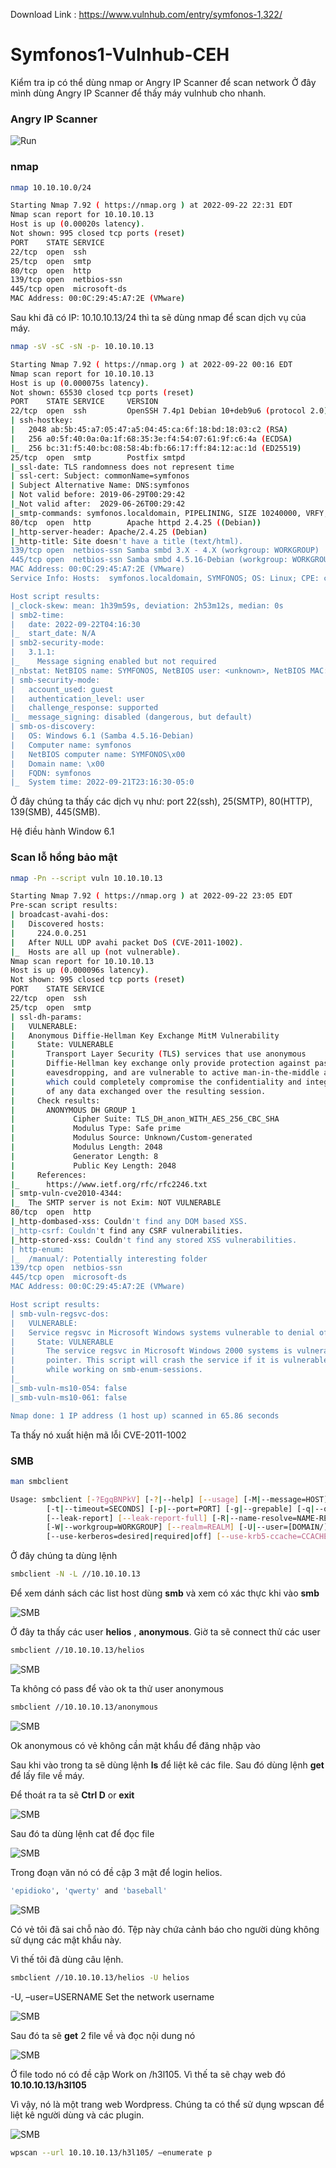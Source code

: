 <p>Download Link : <a href="https://www.vulnhub.com/entry/symfonos-1,322/">https://www.vulnhub.com/entry/symfonos-1,322/</a></p>

# Symfonos1-Vulnhub-CEH
 
Kiểm tra ip có thể dùng nmap or Angry IP Scanner để scan network
Ở đây mình dùng Angry IP Scanner để thấy máy vulnhub cho nhanh. 

### Angry IP Scanner 
<p align="left"><img src="/img/1.png" alt="Run"></p>

### nmap
```bash
nmap 10.10.10.0/24
```

```bash
Starting Nmap 7.92 ( https://nmap.org ) at 2022-09-22 22:31 EDT
Nmap scan report for 10.10.10.13
Host is up (0.00020s latency).
Not shown: 995 closed tcp ports (reset)
PORT    STATE SERVICE
22/tcp  open  ssh
25/tcp  open  smtp
80/tcp  open  http
139/tcp open  netbios-ssn
445/tcp open  microsoft-ds
MAC Address: 00:0C:29:45:A7:2E (VMware)
```

Sau khi đã có IP: 10.10.10.13/24 thì ta sẽ dùng nmap để scan dịch vụ của máy.

```bash
nmap -sV -sC -sN -p- 10.10.10.13
```

```bash
Starting Nmap 7.92 ( https://nmap.org ) at 2022-09-22 00:16 EDT
Nmap scan report for 10.10.10.13
Host is up (0.000075s latency).
Not shown: 65530 closed tcp ports (reset)
PORT    STATE SERVICE     VERSION
22/tcp  open  ssh         OpenSSH 7.4p1 Debian 10+deb9u6 (protocol 2.0)
| ssh-hostkey: 
|   2048 ab:5b:45:a7:05:47:a5:04:45:ca:6f:18:bd:18:03:c2 (RSA)
|   256 a0:5f:40:0a:0a:1f:68:35:3e:f4:54:07:61:9f:c6:4a (ECDSA)
|_  256 bc:31:f5:40:bc:08:58:4b:fb:66:17:ff:84:12:ac:1d (ED25519)
25/tcp  open  smtp        Postfix smtpd
|_ssl-date: TLS randomness does not represent time
| ssl-cert: Subject: commonName=symfonos
| Subject Alternative Name: DNS:symfonos
| Not valid before: 2019-06-29T00:29:42
|_Not valid after:  2029-06-26T00:29:42
|_smtp-commands: symfonos.localdomain, PIPELINING, SIZE 10240000, VRFY, ETRN, STARTTLS, ENHANCEDSTATUSCODES, 8BITMIME, DSN, SMTPUTF8
80/tcp  open  http        Apache httpd 2.4.25 ((Debian))
|_http-server-header: Apache/2.4.25 (Debian)
|_http-title: Site doesn't have a title (text/html).
139/tcp open  netbios-ssn Samba smbd 3.X - 4.X (workgroup: WORKGROUP)
445/tcp open  netbios-ssn Samba smbd 4.5.16-Debian (workgroup: WORKGROUP)
MAC Address: 00:0C:29:45:A7:2E (VMware)
Service Info: Hosts:  symfonos.localdomain, SYMFONOS; OS: Linux; CPE: cpe:/o:linux:linux_kernel

Host script results:
|_clock-skew: mean: 1h39m59s, deviation: 2h53m12s, median: 0s
| smb2-time: 
|   date: 2022-09-22T04:16:30
|_  start_date: N/A
| smb2-security-mode: 
|   3.1.1: 
|_    Message signing enabled but not required
|_nbstat: NetBIOS name: SYMFONOS, NetBIOS user: <unknown>, NetBIOS MAC: <unknown> (unknown)
| smb-security-mode: 
|   account_used: guest
|   authentication_level: user
|   challenge_response: supported
|_  message_signing: disabled (dangerous, but default)
| smb-os-discovery: 
|   OS: Windows 6.1 (Samba 4.5.16-Debian)
|   Computer name: symfonos
|   NetBIOS computer name: SYMFONOS\x00
|   Domain name: \x00
|   FQDN: symfonos
|_  System time: 2022-09-21T23:16:30-05:0
```

Ở đây chúng ta thấy các dịch vụ như: port 22(ssh), 25(SMTP), 80(HTTP), 139(SMB), 445(SMB).

Hệ điều hành Window 6.1

### Scan lỗ hổng bảo mật
```bash
nmap -Pn --script vuln 10.10.10.13
```

```bash
Starting Nmap 7.92 ( https://nmap.org ) at 2022-09-22 23:05 EDT
Pre-scan script results:
| broadcast-avahi-dos: 
|   Discovered hosts:
|     224.0.0.251
|   After NULL UDP avahi packet DoS (CVE-2011-1002).
|_  Hosts are all up (not vulnerable).
Nmap scan report for 10.10.10.13
Host is up (0.000096s latency).
Not shown: 995 closed tcp ports (reset)
PORT    STATE SERVICE
22/tcp  open  ssh
25/tcp  open  smtp
| ssl-dh-params: 
|   VULNERABLE:
|   Anonymous Diffie-Hellman Key Exchange MitM Vulnerability
|     State: VULNERABLE
|       Transport Layer Security (TLS) services that use anonymous
|       Diffie-Hellman key exchange only provide protection against passive
|       eavesdropping, and are vulnerable to active man-in-the-middle attacks
|       which could completely compromise the confidentiality and integrity
|       of any data exchanged over the resulting session.
|     Check results:
|       ANONYMOUS DH GROUP 1
|             Cipher Suite: TLS_DH_anon_WITH_AES_256_CBC_SHA
|             Modulus Type: Safe prime
|             Modulus Source: Unknown/Custom-generated
|             Modulus Length: 2048
|             Generator Length: 8
|             Public Key Length: 2048
|     References:
|_      https://www.ietf.org/rfc/rfc2246.txt
| smtp-vuln-cve2010-4344: 
|_  The SMTP server is not Exim: NOT VULNERABLE
80/tcp  open  http
|_http-dombased-xss: Couldn't find any DOM based XSS.
|_http-csrf: Couldn't find any CSRF vulnerabilities.
|_http-stored-xss: Couldn't find any stored XSS vulnerabilities.
| http-enum: 
|_  /manual/: Potentially interesting folder
139/tcp open  netbios-ssn
445/tcp open  microsoft-ds
MAC Address: 00:0C:29:45:A7:2E (VMware)

Host script results:
| smb-vuln-regsvc-dos: 
|   VULNERABLE:
|   Service regsvc in Microsoft Windows systems vulnerable to denial of service
|     State: VULNERABLE
|       The service regsvc in Microsoft Windows 2000 systems is vulnerable to denial of service caused by a null deference
|       pointer. This script will crash the service if it is vulnerable. This vulnerability was discovered by Ron Bowes
|       while working on smb-enum-sessions.
|_          
|_smb-vuln-ms10-054: false
|_smb-vuln-ms10-061: false

Nmap done: 1 IP address (1 host up) scanned in 65.86 seconds
```

Ta thấy nó xuất hiện mã lỗi CVE-2011-1002

### SMB

```bash 
man smbclient
```

```bash
Usage: smbclient [-?EgqBNPkV] [-?|--help] [--usage] [-M|--message=HOST] [-I|--ip-address=IP] [-E|--stderr] [-L|--list=HOST] [-T|--tar=<c|x>IXFvgbNan] [-D|--directory=DIR] [-c|--command=STRING] [-b|--send-buffer=BYTES]
        [-t|--timeout=SECONDS] [-p|--port=PORT] [-g|--grepable] [-q|--quiet] [-B|--browse] [-d|--debuglevel=DEBUGLEVEL] [--debug-stdout] [-s|--configfile=CONFIGFILE] [--option=name=value] [-l|--log-basename=LOGFILEBASE]
        [--leak-report] [--leak-report-full] [-R|--name-resolve=NAME-RESOLVE-ORDER] [-O|--socket-options=SOCKETOPTIONS] [-m|--max-protocol=MAXPROTOCOL] [-n|--netbiosname=NETBIOSNAME] [--netbios-scope=SCOPE]
        [-W|--workgroup=WORKGROUP] [--realm=REALM] [-U|--user=[DOMAIN/]USERNAME[%PASSWORD]] [-N|--no-pass] [--password=STRING] [--pw-nt-hash] [-A|--authentication-file=FILE] [-P|--machine-pass] [--simple-bind-dn=DN]
        [--use-kerberos=desired|required|off] [--use-krb5-ccache=CCACHE] [--use-winbind-ccache] [--client-protection=sign|encrypt|off] [-k|--kerberos] [-V|--version] [OPTIONS] service <password>

```

Ở đây chúng ta dùng lệnh 

```bash
smbclient -N -L //10.10.10.13
```

Để xem dánh sách các list host dùng **smb** và  xem có xác thực khi vào **smb**

<p align="left"><img src="/img/2.png" alt="SMB"></p>

Ở đây ta thấy các user **helios** , **anonymous**.
Giờ ta sẽ connect thử các user

```bash
smbclient //10.10.10.13/helios
```

<p align="left"><img src="/img/3.png" alt="SMB"></p>

Ta không có pass để vào ok ta thử user anonymous

```bash
smbclient //10.10.10.13/anonymous
```

<p align="left"><img src="/img/4.png" alt="SMB"></p>

Ok anonymous có vẻ không cần mật khẩu để đăng nhập vào


Sau khi vào trong ta sẽ dùng lệnh **ls** để liệt kê các file. Sau đó dùng lệnh **get** để lấy file về máy. 

Để thoát ra ta sẽ **Ctrl D** or **exit**

<p align="left"><img src="/img/5.png" alt="SMB"></p>

Sau đó ta dùng lệnh cat để đọc file

<p align="left"><img src="/img/6.png" alt="SMB"></p>

Trong đoạn văn nó có đề cập 3 mật để login helios.

```bash
'epidioko', 'qwerty' and 'baseball'
```

<p align="left"><img src="/img/7.png" alt="SMB"></p>

Có vẻ tôi đã sai chỗ nào đó. Tệp này chứa cảnh báo cho người dùng không sử dụng các mật khẩu này.

Vì thế tôi đã dùng câu lệnh.

```bash
smbclient //10.10.10.13/helios -U helios
```

-U, –user=USERNAME Set the network username

<p align="left"><img src="/img/8.png" alt="SMB"></p>

Sau đó ta sẽ **get** 2 file về và đọc nội dung nó

<p align="left"><img src="/img/9.png" alt="SMB"></p>

Ở file todo nó có đề cập  Work on /h3l105. Vì thế ta sẽ chạy web đó **10.10.10.13/h3l105**

Vì vậy, nó là một trang web Wordpress. Chúng ta có thể sử dụng wpscan để liệt kê người dùng và các plugin.

<p align="left"><img src="/img/10.png" alt="SMB"></p>

```bash
wpscan --url 10.10.10.13/h3l105/ –enumerate p
```

